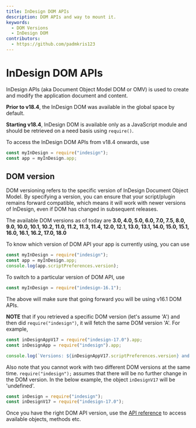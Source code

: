 ```yaml
---
title: InDesign DOM APIs
description: DOM APIs and way to mount it.
keywords:
  - DOM Versions 
  - InDesign DOM
contributors:
  - https://github.com/padmkris123
---
```


# InDesign DOM APIs
InDesign APIs (aka Document Object Model DOM or OMV) is used to create and modify the application document and content.

<InlineAlert variant="info" slots="text1, text2" />

**Prior to v18.4**, the InDesign DOM was available in the global space by default.

**Starting v18.4**, InDesign DOM is available only as a JavaScript module and should be retrieved on a need basis using `require()`.

To access the InDesign DOM APIs from v18.4 onwards, use

```js
const myInDesign = require("indesign");
const app = myInDesign.app;
```

## DOM version
DOM versioning refers to the specific version of InDesign Document Object Model. By specifying a version, you can ensure that your script/plugin remains forward compatible, which means it will work with newer versions of InDesign, even if DOM has changed in subsequent releases. 

The available DOM versions as of today are **3.0, 4.0, 5.0, 6.0, 7.0, 7.5, 8.0, 9.0, 10.0, 10.1, 10.2, 11.0, 11.2, 11.3, 11.4, 12.0, 12.1, 13.0, 13.1, 14.0, 15.0, 15.1, 16.0, 16.1, 16.2, 17.0, 18.0**

To know which version of DOM API your app is currently using, you can use
```js
const myInDesign = require("indesign");
const app = myInDesign.app;
console.log(app.scriptPreferences.version);
```

To switch to a particular version of DOM API, use
```js
const myInDesign = require("indesign-16.1");
```
The above will make sure that going forward you will be using v16.1 DOM APIs. 

**NOTE** that if you retrieved a specific DOM version (let's assume 'A') and then did `require("indesign")`, it will fetch the same DOM version 'A'. For example,

```js 
const inDesignAppV17 = require("indesign-17.0").app;
const inDesignApp = require("indesign").app;

console.log(`Versions: ${inDesignAppV17.scriptPreferences.version} and ${inDesignApp.scriptPreferences.version} will be v17.0`);
```

Also note that you cannot work with two different DOM versions at the same time. `require("indesign");` assumes that there will be no further change in the DOM version. In the below example, the object `inDesignV17` will be 'undefined'.
```js
const inDesign = require("indesign");
const inDesignV17 = require("indesign-17.0");
```

Once you have the right DOM API version, use the [API reference](/indesign/dom/api/) to access available objects, methods etc.